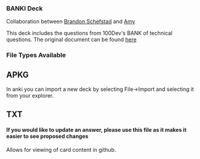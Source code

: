 ### BANKI Deck 
Collaboration between [Brandon Schefstad](https://github.com/Brandon-Schefstad) and [Amy](https://github.com/ApplePieAngel)

This deck includes the questions from 100Dev's BANK of technical questions. The original document can be found [here](https://docs.google.com/document/d/1p7DhCsLOMMybYfePWLlD1-_8KU20zkBoArH4pnW1o3c/edit)

### File Types Available
## APKG
In anki you can import a new deck by selecting File->Import and selecting it from your explorer. 


## TXT 
#### **If you would like to update an answer, please use this file as it makes it easier to see proposed changes** 
Allows for viewing of card content in github. 
